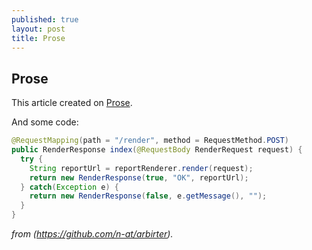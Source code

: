 ```yaml
---
published: true
layout: post
title: Prose
---
```

## Prose

This article created on [Prose](http://prose.io).

And some code:

```java
@RequestMapping(path = "/render", method = RequestMethod.POST)
public RenderResponse index(@RequestBody RenderRequest request) {
  try {
    String reportUrl = reportRenderer.render(request);
    return new RenderResponse(true, "OK", reportUrl);
  } catch(Exception e) {
  	return new RenderResponse(false, e.getMessage(), "");
  }
}
```

_from (https://github.com/n-at/arbirter)._
